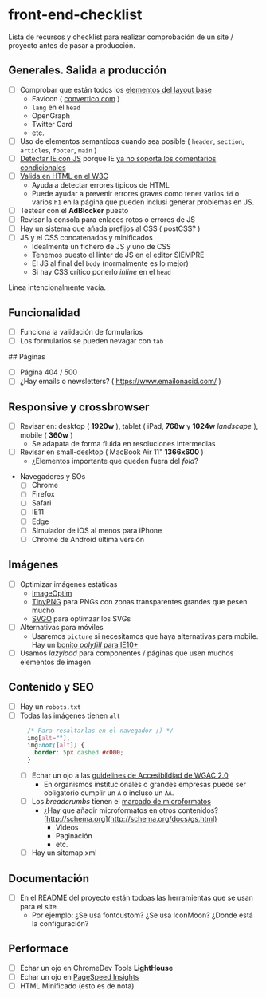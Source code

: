 # front-end-checklist

Lista de recursos y checklist para realizar comprobación de un site / proyecto antes de pasar a producción.

## Generales. Salida a producción

- [ ] Comprobar que están todos los [elementos del layout base](https://github.com/carloscabo/front-end-checklist/blob/master/resources/layout.html)
  - Favicon ( [convertico.com](http://convertico.com/) )
  - `lang` en el `head`
  - OpenGraph
  - Twitter Card
  - etc.
- [ ] Uso de elementos semanticos cuando sea posible ( `header`, `section`, `articles`, `footer`, `main` )
- [ ] [Detectar IE con JS](https://gist.github.com/carloscabo/1b92432965e141d03f27771b6212b98f) porque IE [ya no soporta los comentarios condicionales](https://msdn.microsoft.com/en-us/library/hh801214(v=vs.85).aspx)
- [ ] [Valida en HTML en el W3C](https://validator.w3.org/)
  - Ayuda a detectar errores típicos de HTML
  - Puede ayudar a prevenir errores graves como tener varios `id` o varios `h1` en la página que pueden inclusi generar problemas en JS.
- [ ] Testear con el **AdBlocker** puesto
- [ ] Revisar la consola para enlaces rotos o errores de JS
- [ ] Hay un sistema que añada prefijos al CSS ( postCSS? )
- [ ] JS y el CSS concatenados y minificados
  - Idealmente un fichero de JS y uno de CSS
  - Tenemos puesto el linter de JS en el editor SIEMPRE
  - El JS al final del `body` (normalmente es lo mejor)
  - Si hay CSS crítico ponerlo _inline_ en el `head`

Línea intencionalmente vacía.

## Funcionalidad

  - [ ] Funciona la validación de formularios
  - [ ] Los formularios se pueden nevagar con `tab`

##&nbsp;Páginas

  - [ ] Página 404 / 500
  - [ ] ¿Hay emails o newsletters? ( <https://www.emailonacid.com/> )

## Responsive y crossbrowser

- [ ] Revisar en: desktop ( **1920w** ), tablet ( iPad, **768w** y **1024w** _landscape_ ), mobile ( **360w** )
  - Se adapata de forma fluida en resoluciones intermedias
- [ ] Revisar en small-desktop ( MacBook Air 11" **1366x600** )
  - ¿Elementos importante que queden fuera del _fold_?
- Navegadores y SOs
  - [ ] Chrome
  - [ ] Firefox
  - [ ] Safari
  - [ ] IE11
  - [ ] Edge
  - [ ] Simulador de iOS al menos para iPhone
  - [ ] Chrome de Android última versión

## Imágenes

- [ ] Optimizar imágenes estáticas
  - [ImageOptim](https://imageoptim.com/es.html)
  - [TinyPNG](https://tinypng.com/) para PNGs con zonas transparentes grandes que pesen mucho
  - [SVGO](https://github.com/svg/svgo) para optimzar los SVGs
- [ ] Alternativas para móviles
  - Usaremos `picture` si necesitamos que haya alternativas para mobile. Hay un [bonito _polyfill_ para IE10+](http://scottjehl.github.io/picturefill/)
- [ ] Usamos _lazyload_ para componentes / páginas que usen muchos elementos de imagen

## Contenido y SEO

- [ ] Hay un `robots.txt`
- [ ] Todas las imágenes tienen `alt`  
  ```css
    /* Para resaltarlas en el navegador ;) */
    img[alt=""],
    img:not([alt]) {
      border: 5px dashed #c000;
    }
  ```
  - [ ] Echar un ojo a las [guidelines de Accesibildiad de WGAC 2.0](https://www.w3.org/TR/2006/WD-WCAG20-20060427/appendixB.html)
    - En organismos institucionales o grandes empresas puede ser obligatorio cumplir un `A` o incluso un `AA`.
  - [ ] Los _breadcrumbs_ tienen el [marcado de microformatos](https://developers.google.com/search/docs/data-types/breadcrumbs)
    - ¿Hay que añadir microformatos en otros contenidos? [http://schema.org](http://schema.org/docs/gs.html)
      - Videos
      - Paginación
      - etc.
  - [ ] Hay un sitemap.xml

## Documentación

  - [ ] En el README del proyecto están todoas las herramientas que se usan para el site.
    - Por ejemplo: ¿Se usa fontcustom? ¿Se usa IconMoon? ¿Donde está la configuración?

## Performace

  - [ ] Echar un ojo en ChromeDev Tools **LightHouse**
  - [ ] Echar un ojo en [PageSpeed Insights](https://developers.google.com/speed/pagespeed/insights/)
  - [ ] HTML Minificado (esto es de nota)
